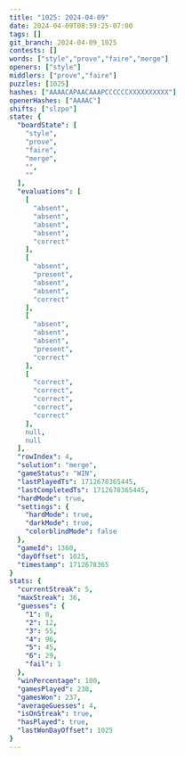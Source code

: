 ```yaml
---
title: "1025: 2024-04-09"
date: 2024-04-09T08:59:25-07:00
tags: []
git_branch: 2024-04-09_1025
contests: []
words: ["style","prove","faire","merge"]
openers: ["style"]
middlers: ["prove","faire"]
puzzles: [1025]
hashes: ["AAAACAPAACAAAPCCCCCCXXXXXXXXXX"]
openerHashes: ["AAAAC"]
shifts: ["slzpo"]
state: {
  "boardState": [
    "style",
    "prove",
    "faire",
    "merge",
    "",
    ""
  ],
  "evaluations": [
    [
      "absent",
      "absent",
      "absent",
      "absent",
      "correct"
    ],
    [
      "absent",
      "present",
      "absent",
      "absent",
      "correct"
    ],
    [
      "absent",
      "absent",
      "absent",
      "present",
      "correct"
    ],
    [
      "correct",
      "correct",
      "correct",
      "correct",
      "correct"
    ],
    null,
    null
  ],
  "rowIndex": 4,
  "solution": "merge",
  "gameStatus": "WIN",
  "lastPlayedTs": 1712678365445,
  "lastCompletedTs": 1712678365445,
  "hardMode": true,
  "settings": {
    "hardMode": true,
    "darkMode": true,
    "colorblindMode": false
  },
  "gameId": 1360,
  "dayOffset": 1025,
  "timestamp": 1712678365
}
stats: {
  "currentStreak": 5,
  "maxStreak": 36,
  "guesses": {
    "1": 0,
    "2": 12,
    "3": 55,
    "4": 96,
    "5": 45,
    "6": 29,
    "fail": 1
  },
  "winPercentage": 100,
  "gamesPlayed": 238,
  "gamesWon": 237,
  "averageGuesses": 4,
  "isOnStreak": true,
  "hasPlayed": true,
  "lastWonDayOffset": 1025
}
---
```

<!-- more -->
